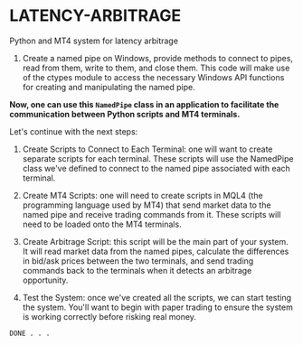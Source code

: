 # LATENCY-ARBITRAGE

Python and MT4 system for latency arbitrage

1. Create a named pipe on Windows, provide methods to connect to pipes, read from them, write to them, and close them. This code will make use of the ctypes module to access the necessary Windows API functions for creating and manipulating the named pipe.

**Now, one can use this `NamedPipe` class in an application to facilitate the communication between Python scripts and MT4 terminals.**

Let's continue with the next steps:

1. Create Scripts to Connect to Each Terminal: one will want to create separate scripts for each terminal. These scripts will use the NamedPipe class we've defined to connect to the named pipe associated with each terminal.

1. Create MT4 Scripts: one will need to create scripts in MQL4 (the programming language used by MT4) that send market data to the named pipe and receive trading commands from it. These scripts will need to be loaded onto the MT4 terminals.

1. Create Arbitrage Script: this script will be the main part of your system. It will read market data from the named pipes, calculate the differences in bid/ask prices between the two terminals, and send trading commands back to the terminals when it detects an arbitrage opportunity.

1. Test the System: once we've created all the scripts, we can start testing the system. You'll want to begin with paper trading to ensure the system is working correctly before risking real money.

`DONE . . .`
